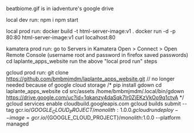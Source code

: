 beatbiome.gif is in iadventure's google drive

local dev run:
npm i
npm start

local prod run:
docker build -t html-server-image:v1 .
docker run -d -p 80:80 html-server-image:v1
curl localhost:80

kamatera prod run:
go to Servers in Kamatera
Open > Connect > Open Remote Console (username root and password in firefox saved passwords)
cd laplante_apps_website
run the above "local prod run" steps

gcloud prod run:
git clone https://github.com/bmbmjmdm/laplante_apps_website.git
// no longer needed because of google cloud storage
/*
  pip install gdown
  cd laplante_apps_website
  cd src/assets
/home/bmbmjmdm/.local/bin/gdown https://drive.google.com/uc?id=1qkanzy4daSqk7Ir0ZjEKzVkOo9q1ctvA
*/
gcloud services enable cloudbuild.googleapis.com
gcloud builds submit --tag gcr.io/${GOOGLE_CLOUD_PROJECT}/monolith:1.0.0 .
gcloud run deploy --image=gcr.io/${GOOGLE_CLOUD_PROJECT}/monolith:1.0.0 --platform managed